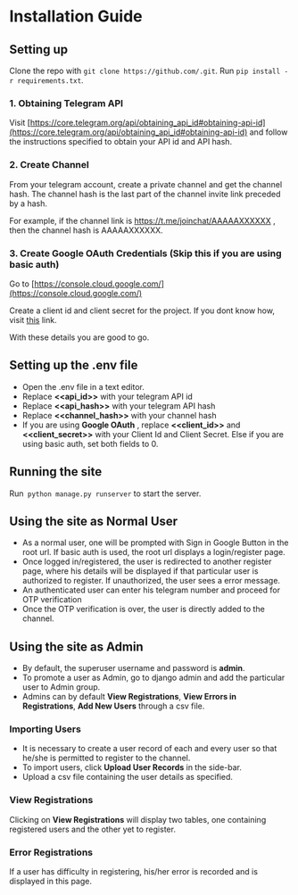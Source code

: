 # Installation Guide
## Setting up
Clone the repo with `git clone https://github.com/.git`.
Run `pip install -r requirements.txt`.
### 1. Obtaining Telegram API 
Visit [https://core.telegram.org/api/obtaining_api_id#obtaining-api-id](https://core.telegram.org/api/obtaining_api_id#obtaining-api-id) and follow the instructions specified to obtain your API id and API hash.

### 2. Create Channel 
From your telegram account, create a private channel and get the channel hash. The channel hash is the last part of the channel invite link preceded  by a hash. 

For example, if the channel link is  https://t.me/joinchat/AAAAAXXXXXX , then the channel hash is AAAAAXXXXXX.

### 3. Create Google  OAuth Credentials  (Skip this if you are using basic auth)
Go to [https://console.cloud.google.com/](https://console.cloud.google.com/)

Create a client id and client secret for the project. If you dont know how, visit [this](https://developers.google.com/adwords/api/docs/guides/authentication) link.

With these details you are good to go.

## Setting up the .env file

 - Open the .env file in a text editor.
 - Replace  **<<api_id>>** with your telegram API id
 - Replace **<<api_hash>>** with your telegram API hash
 - Replace **<<channel_hash>>** with your channel hash
 - If you are using **Google OAuth** , replace **<<client_id>>** and **<<client_secret>>** with your Client Id and Client Secret. Else if you are using basic auth, set both fields to 0.

## Running the site

Run` python manage.py runserver` to  start the server.

## Using the site as Normal User

 - As a normal user, one will be prompted with Sign in Google Button in the root url. If basic auth is used, the root url displays a login/register page.
 - Once logged in/registered, the user is redirected to another register page, where his details will be displayed if that particular user is authorized to register. If unauthorized, the user sees a error message.
 - An authenticated user can enter his telegram number and proceed for OTP verification
 - Once the OTP verification is over, the user is directly added to the channel.

##  Using the site as Admin

 - By default, the superuser username and password is **admin**.
 - To promote a user as Admin, go to django admin and add the particular user to Admin group.
 - Admins can by default **View Registrations**, **View Errors in Registrations**, **Add New Users** through a csv file.
 
### Importing Users
 - It is necessary to create a user record of each and every user so that he/she is permitted to register to the channel.
 - To import users, click **Upload User Records** in the side-bar.
 - Upload  a csv file containing the user details as specified.
 
 ### View Registrations
 Clicking on **View Registrations** will display two tables, one containing registered users and the other yet to register.

### Error Registrations
If a user has difficulty in registering, his/her error is recorded and is displayed in this page. 